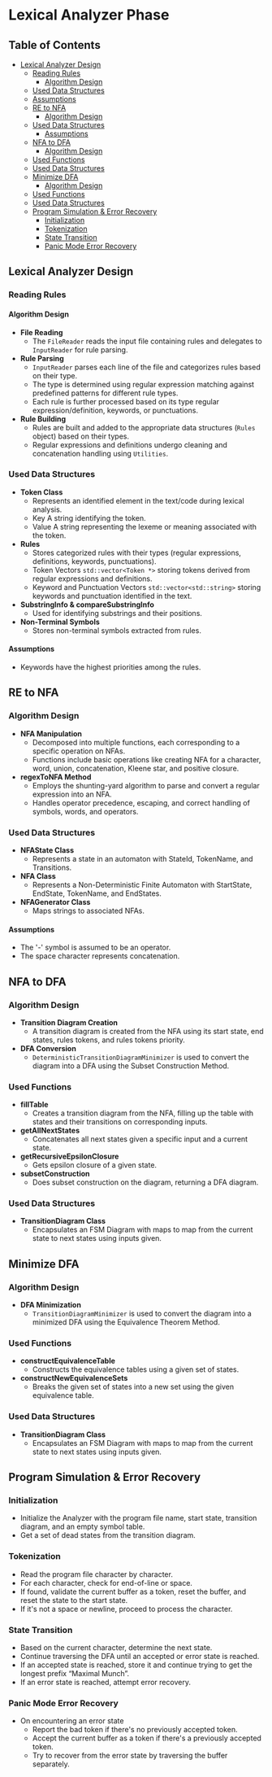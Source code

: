 # Lexical Analyzer Phase

## Table of Contents

- [Lexical Analyzer Design](#lexical-analyzer-design)
    - [Reading Rules](#reading-rules)
        - [Algorithm Design](#algorithm-design)
    - [Used Data Structures](#used-data-structures)
    - [Assumptions](#assumptions)
    - [RE to NFA](#re-to-nfa)
        - [Algorithm Design](#algorithm-design-1)
    - [Used Data Structures](#used-data-structures-1)
        - [Assumptions](#assumptions-1)
    - [NFA to DFA](#nfa-to-dfa)
        - [Algorithm Design](#algorithm-design-2)
    - [Used Functions](#used-functions)
    - [Used Data Structures](#used-data-structures-2)
    - [Minimize DFA](#minimize-dfa)
        - [Algorithm Design](#algorithm-design-3)
    - [Used Functions](#used-functions-1)
    - [Used Data Structures](#used-data-structures-3)
    - [Program Simulation & Error Recovery](#program-simulation--error-recovery)
        - [Initialization](#initialization)
        - [Tokenization](#tokenization)
        - [State Transition](#state-transition)
        - [Panic Mode Error Recovery](#panic-mode-error-recovery)

## Lexical Analyzer Design

### Reading Rules

#### Algorithm Design

- **File Reading**
    - The `FileReader` reads the input file containing rules and delegates to `InputReader` for rule parsing.
- **Rule Parsing**
    - `InputReader` parses each line of the file and categorizes rules based on their type.
    - The type is determined using regular expression matching against predefined patterns for different rule types.
    - Each rule is further processed based on its type regular expression/definition, keywords, or punctuations.
- **Rule Building**
    - Rules are built and added to the appropriate data structures (`Rules` object) based on their types.
    - Regular expressions and definitions undergo cleaning and concatenation handling using `Utilities`.

### Used Data Structures

- **Token Class**
    - Represents an identified element in the text/code during lexical analysis.
    - Key A string identifying the token.
    - Value A string representing the lexeme or meaning associated with the token.
- **Rules**
    - Stores categorized rules with their types (regular expressions, definitions, keywords, punctuations).
    - Token Vectors `std::vector<Token *>` storing tokens derived from regular expressions and definitions.
    - Keyword and Punctuation Vectors `std::vector<std::string>` storing keywords and punctuation identified in the
      text.
- **SubstringInfo & compareSubstringInfo**
    - Used for identifying substrings and their positions.
- **Non-Terminal Symbols**
    - Stores non-terminal symbols extracted from rules.

#### Assumptions

- Keywords have the highest priorities among the rules.

## RE to NFA

### Algorithm Design

- **NFA Manipulation**
    - Decomposed into multiple functions, each corresponding to a specific operation on NFAs.
    - Functions include basic operations like creating NFA for a character, word, union, concatenation, Kleene star, and
      positive closure.
- **regexToNFA Method**
    - Employs the shunting-yard algorithm to parse and convert a regular expression into an NFA.
    - Handles operator precedence, escaping, and correct handling of symbols, words, and operators.

### Used Data Structures

- **NFAState Class**
    - Represents a state in an automaton with StateId, TokenName, and Transitions.
- **NFA Class**
    - Represents a Non-Deterministic Finite Automaton with StartState, EndState, TokenName, and EndStates.
- **NFAGenerator Class**
    - Maps strings to associated NFAs.

#### Assumptions

- The '-' symbol is assumed to be an operator.
- The space character represents concatenation.

## NFA to DFA

### Algorithm Design

- **Transition Diagram Creation**
    - A transition diagram is created from the NFA using its start state, end states, rules tokens, and rules tokens
      priority.
- **DFA Conversion**
    - `DeterministicTransitionDiagramMinimizer` is used to convert the diagram into a DFA using the Subset Construction
      Method.

### Used Functions

- **fillTable**
    - Creates a transition diagram from the NFA, filling up the table with states and their transitions on corresponding
      inputs.
- **getAllNextStates**
    - Concatenates all next states given a specific input and a current state.
- **getRecursiveEpsilonClosure**
    - Gets epsilon closure of a given state.
- **subsetConstruction**
    - Does subset construction on the diagram, returning a DFA diagram.

### Used Data Structures

- **TransitionDiagram Class**
    - Encapsulates an FSM Diagram with maps to map from the current state to next states using inputs given.

## Minimize DFA

### Algorithm Design

- **DFA Minimization**
    - `TransitionDiagramMinimizer` is used to convert the diagram into a minimized DFA using the Equivalence Theorem
      Method.

### Used Functions

- **constructEquivalenceTable**
    - Constructs the equivalence tables using a given set of states.
- **constructNewEquivalenceSets**
    - Breaks the given set of states into a new set using the given equivalence table.

### Used Data Structures

- **TransitionDiagram Class**
    - Encapsulates an FSM Diagram with maps to map from the current state to next states using inputs given.

## Program Simulation & Error Recovery

### Initialization

- Initialize the Analyzer with the program file name, start state, transition diagram, and an empty symbol table.
- Get a set of dead states from the transition diagram.

### Tokenization

- Read the program file character by character.
- For each character, check for end-of-line or space.
- If found, validate the current buffer as a token, reset the buffer, and reset the state to the start state.
- If it's not a space or newline, proceed to process the character.

### State Transition

- Based on the current character, determine the next state.
- Continue traversing the DFA until an accepted or error state is reached.
- If an accepted state is reached, store it and continue trying to get the longest prefix “Maximal Munch”.
- If an error state is reached, attempt error recovery.

### Panic Mode Error Recovery

- On encountering an error state
    - Report the bad token if there's no previously accepted token.
    - Accept the current buffer as a token if there's a previously accepted token.
    - Try to recover from the error state by traversing the buffer separately.